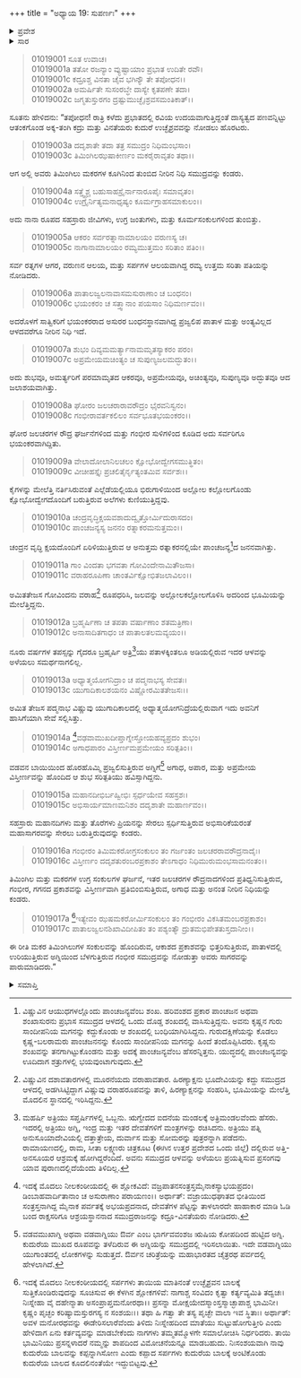 +++
title = "ಅಧ್ಯಾಯ 19: ಸುಪರ್ಣಃ"
+++

<details><summary>ಪ್ರವೇಶ</summary>


।।   ಓಂ ಓಂ ನಮೋ ನಾರಾಯಣಾಯ।।   ಶ್ರೀ ವೇದವ್ಯಾಸಾಯ ನಮಃ ।।

ಶ್ರೀ ಕೃಷ್ಣದ್ವೈಪಾಯನ ವೇದವ್ಯಾಸ ವಿರಚಿತ  

**ಶ್ರೀ ಮಹಾಭಾರತ**

**ಆದಿ ಪರ್ವ**

**ಆಸ್ತೀಕ ಪರ್ವ**

**ಅಧ್ಯಾಯ 19**

</details>


<details><summary>ಸಾರ</summary>

ಕದ್ರು ಮತ್ತು ವಿನತೆಯರು ಸಮುದ್ರವನ್ನು ವೀಕ್ಷಿಸುವುದು (1-2). ಸಮುದ್ರದ ವರ್ಣನೆ (3-15).
</details>



> 01019001 ಸೂತ ಉವಾಚ।  
01019001a ತತೋ ರಜನ್ಯಾಂ ವ್ಯುಷ್ಟಾಯಾಂ ಪ್ರಭಾತ ಉದಿತೇ ರವೌ।   
01019001c ಕದ್ರೂಶ್ಚ ವಿನತಾ ಚೈವ ಭಗಿನ್ಯೌ ತೇ ತಪೋಧನ।।  
01019002a ಅಮರ್ಷಿತೇ ಸುಸಂರಬ್ಧೇ ದಾಸ್ಯೇ ಕೃತಪಣೇ ತದಾ।  
01019002c ಜಗ್ಮತುಸ್ತುರಗಂ ದ್ರಷ್ಟುಮುಚ್ಛೈಃಶ್ರವಸಮಂತಿಕಾತ್।।

ಸೂತನು ಹೇಳಿದನು: “ತಪೋಧನ! ರಾತ್ರಿ ಕಳೆದು ಪ್ರಭಾತದಲ್ಲಿ ರವಿಯ ಉದಯವಾಗುತ್ತಿದ್ದಂತೆ ದಾಸ್ಯತ್ವದ ಪಣವನ್ನಿಟ್ಟು ಆತಂಕಗೊಂಡ ಅಕ್ಕ-ತಂಗಿ ಕದ್ರು ಮತ್ತು ವಿನತೆಯರು ಕುದುರೆ ಉಚ್ಛೈಶ್ರವವನ್ನು ನೋಡಲು ಹೊರಟರು.

> 01019003a ದದೃಶಾತೇ ತದಾ ತತ್ರ ಸಮುದ್ರಂ ನಿಧಿಮಂಭಸಾಂ।  
01019003c ತಿಮಿಂಗಿಲಝಷಾಕೀರ್ಣಂ ಮಕರೈರಾವೃತಂ ತಥಾ।।

ಆಗ ಅಲ್ಲಿ ಅವರು ತಿಮಿಂಗಿಲು ಮಕರಗಳ ಕೂಗಿನಿಂದ ತುಂಬಿದ ನೀರಿನ ನಿಧಿ ಸಮುದ್ರವನ್ನು ಕಂಡರು.

> 01019004a ಸತ್ತ್ವೈಶ್ಚ ಬಹುಸಾಹಸ್ರೈರ್ನಾನಾರೂಪೈಃ ಸಮಾವೃತಂ।   
01019004c ಉಗ್ರೈರ್ನಿತ್ಯಮನಾಧೃಷ್ಯಂ ಕೂರ್ಮಗ್ರಾಹಸಮಾಕುಲಂ।।

ಅದು ನಾನಾ ರೂಪದ ಸಹಸ್ರಾರು ಜೀವಿಗಳು, ಉಗ್ರ ಜಂತುಗಳು, ಮತ್ತು ಕೂರ್ಮಸಂಕುಲಗಳಿಂದ ತುಂಬಿತ್ತು.

> 01019005a ಆಕರಂ ಸರ್ವರತ್ನಾನಾಮಾಲಯಂ ವರುಣಸ್ಯ ಚ।  
01019005c ನಾಗಾನಾಮಾಲಯಂ ರಮ್ಯಮುತ್ತಮಂ ಸರಿತಾಂ ಪತಿಂ।।

ಸರ್ವ ರತ್ನಗಳ ಆಗರ, ವರುಣನ ಆಲಯ, ಮತ್ತು ಸರ್ಪಗಳ ಆಲಯವಾಗಿದ್ದ ರಮ್ಯ ಉತ್ತಮ ಸರಿತಾ ಪತಿಯನ್ನು ನೋಡಿದರು.

> 01019006a ಪಾತಾಲಜ್ವಲನಾವಾಸಮಸುರಾಣಾಂ ಚ ಬಂಧನಂ।  
01019006c ಭಯಂಕರಂ ಚ ಸತ್ತ್ವಾನಾಂ ಪಯಸಾಂ ನಿಧಿಮರ್ಣವಂ।।

ಅದರೊಳಗೆ ಸಾತ್ವಿಕರಿಗೆ ಭಯಂಕರರಾದ ಅಸುರರ ಬಂಧನಸ್ಥಾನವಾಗಿದ್ದ ಪ್ರಜ್ವಲಿಪ ಪಾತಾಳ ಮತ್ತು ಅಂತ್ಯವಿಲ್ಲದ ಆಳದವರೆಗೂ ನೀರಿನ ನಿಧಿ ಇದೆ.

> 01019007a ಶುಭಂ ದಿವ್ಯಮಮರ್ತ್ಯಾನಾಮಮೃತಸ್ಯಾಕರಂ ಪರಂ।  
01019007c ಅಪ್ರಮೇಯಮಚಿಂತ್ಯಂ ಚ ಸುಪುಣ್ಯಜಲಮದ್ಭುತಂ।।

ಅದು ಶುಭವೂ, ಅಮರ್ತ್ಯರಿಗೆ ಪರಮಾಮೃತದ ಆಕರವೂ, ಅಪ್ರಮೇಯವೂ, ಅಚಿಂತ್ಯವೂ, ಸುಪುಣ್ಯವೂ ಅದ್ಭುತವೂ ಆದ ಜಲಾಶಯವಾಗಿತ್ತು.

> 01019008a ಘೋರಂ ಜಲಚರಾರಾವರೌದ್ರಂ ಭೈರವನಿಸ್ವನಂ।  
01019008c ಗಂಭೀರಾವರ್ತಕಲಿಲಂ ಸರ್ವಭೂತಭಯಂಕರಂ।।

ಘೋರ ಜಲಚರಗಳ ರೌದ್ರ ಘರ್ಜನೆಗಳಿಂದ ಮತ್ತು ಗಂಭೀರ ಸುಳಿಗಳಿಂದ ಕೂಡಿದ ಅದು ಸರ್ವರಿಗೂ ಭಯಂಕರವಾಗಿದ್ದಿತು.

> 01019009a ವೇಲಾದೋಲಾನಿಲಚಲಂ ಕ್ಷೋಭೋದ್ವೇಗಸಮುತ್ಥಿತಂ।   
01019009c ವೀಚೀಹಸ್ತೈಃ ಪ್ರಚಲಿತೈರ್ನೃತ್ಯಂತಮಿವ ಸರ್ವಶಃ।।

ಕೈಗಳನ್ನು ಮೇಲೆತ್ತಿ ನರ್ತಿಸಿರುವಂತೆ ಎಲ್ಲೆಡೆಯಲ್ಲಿಯೂ ಭಿರುಗಾಳಿಯಿಂದ ಅಲ್ಲೋಲ ಕಲ್ಲೋಲಗೊಂಡು ಕ್ಷೋಭೋದ್ವೇಗದೊಂದಿಗೆ ಬರುತ್ತಿರುವ ಅಲೆಗಳು ಕುಣಿಯುತ್ತಿದ್ದವು.

> 01019010a ಚಂದ್ರವೃದ್ಧಿಕ್ಷಯವಶಾದುದ್ವೃತ್ತೋರ್ಮಿದುರಾಸದಂ।  
01019010c ಪಾಂಚಜನ್ಯಸ್ಯ ಜನನಂ ರತ್ನಾಕರಮನುತ್ತಮಂ।।

ಚಂದ್ರನ ವೃದ್ಧಿ ಕ್ಷಯದೊಂದಿಗೆ ಏರಿಳಿಯುತ್ತಿರುವ ಆ ಅನುತ್ತಮ ರತ್ನಾಕರನಲ್ಲಿಯೇ ಪಾಂಚಜನ್ಯ[^1]ದ ಜನನವಾಗಿತ್ತು.

> 01019011a ಗಾಂ ವಿಂದತಾ ಭಗವತಾ ಗೋವಿಂದೇನಾಮಿತೌಜಸಾ।  
01019011c ವರಾಹರೂಪಿಣಾ ಚಾಂತರ್ವಿಕ್ಷೋಭಿತಜಲಾವಿಲಂ।।

ಅಮಿತತೇಜಸ ಗೋವಿಂದನು ವರಾಹ[^2] ರೂಪಧರಿಸಿ, ಜಲವನ್ನು ಅಲ್ಲೋಲಕಲ್ಲೋಲಗೊಳಿಸಿ ಅದರಿಂದ ಭೂಮಿಯನ್ನು ಮೇಲೆತ್ತಿದ್ದನು.

> 01019012a ಬ್ರಹ್ಮರ್ಷಿಣಾ ಚ ತಪತಾ ವರ್ಷಾಣಾಂ ಶತಮತ್ರಿಣಾ।  
01019012c ಅನಾಸಾದಿತಗಾಧಂ ಚ ಪಾತಾಲತಲಮವ್ಯಯಂ।।

ನೂರು ವರ್ಷಗಳ ತಪಸ್ಸನ್ನು ಗೈದರೂ ಬ್ರಹ್ಮರ್ಷಿ ಅತ್ರಿ[^3]ಯು ಪತಾಳಕ್ಕಿಂತಲೂ ಅಡಿಯಲ್ಲಿರುವ ಇದರ ಆಳವನ್ನು ಅಳೆಯಲು ಸಮರ್ಥನಾಗಲಿಲ್ಲ.

> 01019013a ಅಧ್ಯಾತ್ಮಯೋಗನಿದ್ರಾಂ ಚ ಪದ್ಮನಾಭಸ್ಯ ಸೇವತಃ।  
01019013c ಯುಗಾದಿಕಾಲಶಯನಂ ವಿಷ್ಣೋರಮಿತತೇಜಸಃ।।

ಅಮಿತ ತೇಜಸ ಪದ್ಮನಾಭ ವಿಷ್ಣುವು ಯುಗಾದಿಕಾಲದಲ್ಲಿ ಅಧ್ಯಾತ್ಮಯೋಗನಿದ್ರೆಯಲ್ಲಿರುವಾಗ ಇದು ಅವನಿಗೆ ಹಾಸಿಗೆಯಾಗಿ ಸೇವೆ ಸಲ್ಲಿಸಿತ್ತು.

> 01019014a [^4]ವಢವಾಮುಖದೀಪ್ತಾಗ್ನೇಸ್ತೋಯಹವ್ಯಪ್ರದಂ ಶುಭಂ।  
01019014c ಅಗಾಧಪಾರಂ ವಿಸ್ತೀರ್ಣಮಪ್ರಮೇಯಂ ಸರಿತ್ಪತಿಂ।।

ವಡವನ ಬಾಯಿಯಿಂದ ಹೊರಹೊಮ್ಮಿ ಪ್ರಜ್ವಲಿಸುತ್ತಿರುವ ಅಗ್ನಿಗೆ[^5] ಅಗಾಧ, ಅಪಾರ, ಮತ್ತು ಅಪ್ರಮೇಯ ವಿಸ್ತೀರ್ಣವನ್ನು ಹೊಂದಿದ ಆ ಶುಭ ಸರಿತ್ಪತಿಯು ಹವಿಸ್ಸಾಗಿದ್ದನು.

> 01019015a ಮಹಾನದೀಭಿರ್ಬಹ್ವೀಭಿಃ ಸ್ಪರ್ಧಯೇವ ಸಹಸ್ರಶಃ।  
01019015c ಅಭಿಸಾರ್ಯಮಾಣಮನಿಶಂ ದದೃಶಾತೇ ಮಹಾರ್ಣವಂ।।

ಸಹಸ್ರಾರು ಮಹಾನದಿಗಳು ಮತ್ತು ತೊರೆಗಳು ಪ್ರಿಯನನ್ನು ಸೇರಲು ಸ್ಪರ್ಧಿಸುತ್ತಿರುವ ಅಭಿಸಾರಿಕೆಯರಂತೆ ಮಹಾಸಾಗರವನ್ನು ಸೇರಲು ಬರುತ್ತಿರುವುದನ್ನು ಕಂಡರು.

> 01019016a ಗಂಭೀರಂ ತಿಮಿಮಕರೋಗ್ರಸಂಕುಲಂ ತಂ ಗರ್ಜಂತಂ ಜಲಚರರಾವರೌದ್ರನಾದೈಃ।  
01019016c ವಿಸ್ತೀರ್ಣಂ ದದೃಶತುರಂಬರಪ್ರಕಾಶಂ ತೇಽಗಾಧಂ ನಿಧಿಮುರುಮಂಭಸಾಮನಂತಂ।।

ತಿಮಿಂಗಿಲ ಮತ್ತು ಮಕರಗಳ ಉಗ್ರ ಸಂಕುಲಗಳ ಘರ್ಜನೆ, ಇತರ ಜಲಚರಗಳ ರೌದ್ರನಾದಗಳಿಂದ ಪ್ರತಿಧ್ವನಿಸುತ್ತಿರುವ, ಗಂಭೀರ, ಗಗನದ ಪ್ರಕಾಶವನ್ನು ವಿಸ್ತೀರ್ಣವಾಗಿ ಪ್ರತಿಬಿಂಬಿಸುತ್ತಿರುವ, ಅಗಾಧ ಮತ್ತು ಅನಂತ ನೀರಿನ ನಿಧಿಯನ್ನು ಕಂಡರು.

>01019017a [^6]ಇತ್ಯೇವಂ ಝಷಮಕರೋರ್ಮಿಸಂಕುಲಂ ತಂ ಗಂಭೀರಂ ವಿಕಸಿತಮಂಬರಪ್ರಕಾಶಂ।
01019017c ಪಾತಾಲಜ್ವಲನಶಿಖಾವಿದೀಪಿತಂ ತಂ ಪಶ್ಯಂತ್ಯೌ ದ್ರುತಮಭಿಪೇತತುಸ್ತದಾನೀಂ।।

ಈ ರೀತಿ ಮಕರ ತಿಮಿಂಗಿಲುಗಳ ಸಂಕುಲವನ್ನು ಹೊಂದಿರುವ, ಆಕಾಶದ ಪ್ರಕಾಶವನ್ನು ಭಿತ್ತರಿಸುತ್ತಿರುವ, ಪಾತಾಳದಲ್ಲಿ ಉರಿಯುತ್ತಿರುವ ಅಗ್ನಿಯಿಂದ ಬೆಳಗುತ್ತಿರುವ ಗಂಭೀರ ಸಮುದ್ರವನ್ನು ನೋಡುತ್ತಾ ಅವರು ಸಾಗರವನ್ನು ಪಾರುಮಾಡಿದರು.”

<details><summary>ಸಮಾಪ್ತಿ</summary>

ಇತಿ ಶ್ರೀ ಮಹಾಭಾರತೇ ಆದಿಪರ್ವಣಿ ಆಸ್ತೀಕಪರ್ವಣಿ ಸೌಪರ್ಣೇ ಏಕೋನವಿಂಶೋಽಧ್ಯಾಯಃ।  
ಇದು ಶ್ರೀ ಮಹಾಭಾರತದಲ್ಲಿ ಆದಿಪರ್ವದಲ್ಲಿ ಆಸ್ತೀಕಪರ್ವದಲ್ಲಿ ಸುಪರ್ಣದಲ್ಲಿ ಹತ್ತೊಂಭತ್ತನೆಯ ಅಧ್ಯಾಯವು.

</details>

[^1]: ವಿಷ್ಣುವಿನ ಆಯುಧಗಳಲ್ಲೊಂದು ಪಾಂಚಜನ್ಯವೆಂಬ ಶಂಖ. ಹರಿವಂಶದ ಪ್ರಕಾರ ಪಾಂಚಜನ ಅಥವಾ ಶಂಖಾಸುರನು ಪ್ರಭಾಸ ಸಮುದ್ರದ ಆಳದಲ್ಲಿ ಒಂದು ದೊಡ್ಡ ಶಂಖದಲ್ಲಿ ವಾಸಿಸುತ್ತಿದ್ದನು. ಅವನು ಕೃಷ್ಣನ ಗುರು ಸಾಂದೀಪನಿಯ ಮಗನನ್ನು ಕದ್ದುಕೊಂಡು ಆ ಶಂಖದಲ್ಲಿ ಬಂಧಿಯಾಗಿರಿಸಿದ್ದನು. ಗುರುದಕ್ಷಿಣೆಯನ್ನು ಕೊಡಲು ಕೃಷ್ಣ-ಬಲರಾಮರು ಪಾಂಚಜನನನ್ನು ಕೊಂದು ಸಾಂದೀಪನಿಯ ಮಗನನ್ನು ಹಿಂದೆ ತಂದೊಪ್ಪಿಸಿದರು. ಕೃಷ್ಣನು ಶಂಖವನ್ನು ತನಗಾಗಿಟ್ಟುಕೊಂಡನು ಮತ್ತು ಅದಕ್ಕೆ ಪಾಂಚಜನ್ಯವೆಂಬ ಹೆಸರನ್ನಿತ್ತನು. ಯುದ್ಧದಲ್ಲಿ ಪಾಂಚಜನ್ಯವನ್ನು ಊದಿದಾಗ ಶತ್ರುಗಳಲ್ಲಿ ಭಯವುಂಟಾಗುವುದು. 

[^2]: ವಿಷ್ಣುವಿನ ದಶಾವತಾರಗಳಲ್ಲಿ ಮೂರನೆಯದು ವರಾಹಾವತಾರ. ಹಿರಣ್ಯಾಕ್ಷನು ಭೂದೇವಿಯನ್ನು ಕದ್ದು ಸಮುದ್ರದ ಆಳದಲ್ಲಿ ಅಡಗಿಸಿಟ್ಟಿದ್ದಾಗ ವಿಷ್ಣುವು ವರಾಹರೂಪವನ್ನು ತಾಳಿ, ಹಿರಣ್ಯಾಕ್ಷನನ್ನು ಸಂಹರಿಸಿ, ಭೂಮಿಯನ್ನು ಮೇಲೆತ್ತಿ ಮೊದಲಿನ ಸ್ಥಾನದಲ್ಲಿ ಇರಿಸಿದ್ದನು.

[^3]: ಮಹರ್ಷಿ ಅತ್ರಿಯು ಸಪ್ತರ್ಷಿಗಳಲ್ಲಿ ಒಬ್ಬನು. ಋಗ್ವೇದದ ಐದನೆಯ ಮಂಡಲಕ್ಕೆ ಅತ್ರಿಮಂಡಲವೆಂದು ಹೆಸರು. ಇದರಲ್ಲಿ ಅತ್ರಿಯು ಅಗ್ನಿ, ಇಂದ್ರ ಮತ್ತು ಇತರ ದೇವತೆಗಳಿಗೆ ಮಂತ್ರಗಳನ್ನು ರಚಿಸಿದನು. ಅತ್ರಿಯು ಪತ್ನಿ ಅನುಸೂಯಾದೇವಿಯಲ್ಲಿ ದತ್ತಾತ್ರೇಯ, ದುರ್ವಾಸ ಮತ್ತು ಸೋಮರನ್ನು ಪುತ್ರರನ್ನಾಗಿ ಪಡೆದನು. ರಾಮಾಯಣದಲ್ಲಿ, ರಾಮ, ಸೀತಾ ಲಕ್ಷ್ಮಣರು ಚಿತ್ರಕೂಟ (ಈಗಿನ ಉತ್ತರ ಪ್ರದೇಶದ ಒಂದು ಜಿಲ್ಲೆ) ದಲ್ಲಿರುವ ಅತ್ತಿ-ಅನಸೂಯರ ಆಶ್ರಮಕ್ಕೆ ಹೋಗಿದ್ದರೆಂದಿದೆ. ಅವನು ಸಮುದ್ರದ ಆಳವನ್ನು ಅಳೆಯಲು ಪ್ರಯತ್ನಿಸುವ  ಪ್ರಸಂಗವು ಯಾವ ಪುರಾಣದಲ್ಲಿದೆಯೆಂದು ತಿಳಿದಿಲ್ಲ.

[^4]: ಇದಕ್ಕೆ ಮೊದಲು ನೀಲಕಂಠೀಯದಲ್ಲಿ ಈ ಶ್ಲೋಕವಿದೆ: ವಜ್ರಪಾತನಸಂತ್ರಸ್ತಮೈನಾಕಸ್ಯಾಭಯಪ್ರದಂ। ಡಿಂಬಾಹವಾರ್ದಿತಾನಾಂ ಚ ಅಸುರಾಣಾಂ ಪರಾಯಣಂ।। ಅರ್ಥಾತ್: ವಜ್ರಾಯುಧಘಾತದ ಭೀತಿಯಿಂದ ಸಂತ್ರಸ್ತನಾಗಿದ್ದ ಮೈನಾಕ ಪರ್ವತಕ್ಕೆ ಅಭಯಪ್ರದನಾದ, ದೇವತೆಗಳ ಪೆಟ್ಟನ್ನು ತಾಳಲಾರದೇ ಹಾಹಾಕಾರ ಮಾಡಿ ಓಡಿ ಬಂದ ರಾಕ್ಷಸರಿಗೂ ಆಶ್ರಯಸ್ಥಾನನಾದ ಸಮುದ್ರರಾಜನನ್ನು ಕದ್ರೂ-ವಿನತೆಯರು ನೋಡಿದರು.

[^5]: ವಡವಮುಖಾಗ್ನಿ ಅಥವಾ ವಡವಾಗ್ನಿಯು ಔರ್ವ ಎಂಬ ಭಾರ್ಗವವಂಶಜ ಋಷಿಯ ಕೋಪದಿಂದ ಹುಟ್ಟಿದ ಅಗ್ನಿ. ಕುದುರೆಯ ಮುಖದ ರೂಪವನ್ನು ತಳೆದಿರುವ ಈ ಅಗ್ನಿಯನ್ನು ಸಮುದ್ರದಲ್ಲಿ ಇರಿಸಲಾಯಿತು. ಇದೇ ವಡವಾಗ್ನಿಯು ಯುಗಾಂತದಲ್ಲಿ ಲೋಕಗಳನ್ನು ಸುಡುತ್ತದೆ. ಔರ್ವನ ಚರಿತ್ರೆಯನ್ನು ಮಹಾಭಾರತದ ಚೈತ್ರರಥ ಪರ್ವದಲ್ಲಿ ಹೇಳಲಾಗಿದೆ.

[^6]: ಇದಕ್ಕೆ ಮೊದಲು ನೀಲಕಂಠೀಯದಲ್ಲಿ ಸರ್ಪಗಳು ತಾಯಿಯ ಮಾತಿನಂತೆ ಉಚ್ಛೈಶ್ರವನ ಬಾಲಕ್ಕೆ ಸುತ್ತಿಕೊಂಡಿರುವುದನ್ನು ಸೂಚಿಸುವ ಈ ಕೆಳಗಿನ ಶ್ಲೋಕಗಳಿವೆ: ನಾಗಾಶ್ಚ ಸಂವಿದಂ ಕೃತ್ವಾ ಕರ್ತ್ಯವ್ಯಮಿತಿ ತದ್ವಚಃ। ನಿಃಸ್ನೇಹಾ ವೈ ದಹೇನ್ಮಾತಾ ಅಸಂಪ್ರಾಪ್ತಮನೋರಥಾ।। ಪ್ರಸನ್ನಾ ಮೋಕ್ಷಯೇದಸ್ಮಾಂಸ್ತಸ್ಮಾಚ್ಛಾಪಾಶ್ಚ ಭಾಮಿನೀ। ಕೃಷ್ಣಂ ಪೃಚ್ಛಂ ಕರಿಷ್ಯಾಮಸ್ತುರಗಸ್ಯ ನ ಸಂಶಯಃ।। ತಥಾ ಹಿ ಗತ್ವಾ ತೇ ತಸ್ಯ ಪೃಚ್ಛೇ ವಾಲಾ ಇವ ಸ್ಥಿತಾಃ। ಅರ್ಥಾತ್: ಅವಳ ಮನೋರಥವನ್ನು ಈಡೇರಿಸಲಾರೆವೆಂದು ತಿಳಿದು ನಿಃಸ್ನೇಹದಿಂದ ಮಾತೆಯು ಸುಟ್ಟುಹೋಗುತ್ತೀರಿ ಎಂದು ಹೇಳಿದಾಗ ಏನು ಕರ್ತವ್ಯವನ್ನು ಮಾಡಬೇಕೆಂದು ನಾಗಗಳು ತಮ್ಮತಮ್ಮೊಳಗೇ ಸಮಾಲೋಚಿಸಿ ನಿರ್ಧರಿದರು. ತಾಯಿ ಭಾಮಿನಿಯು ಪ್ರಸನ್ನಳಾದರೆ ನಮ್ಮನ್ನು ಶಾಪದಿಂದ ವಿಮೋಚನೆಯನ್ನೂ ಮಾಡಬಹುದು. ನಿಃಸಂಶಯವಾಗಿ ನಾವು ಕುದುರೆಯ ಬಾಲವನ್ನು ಕಪ್ಪನ್ನಾಗಿಸೋಣ ಎಂದು ಕಪ್ಪಾದ ಸರ್ಪಗಳು ಕುದುರೆಯ ಬಾಲಕ್ಕೆ ಅಂಟಿಕೊಂಡು ಕುದುರೆಯ ಬಾಲದ ಕೂದಲಿನಂತೆಯೇ ಇದ್ದುಬಿಟ್ಟವು. 